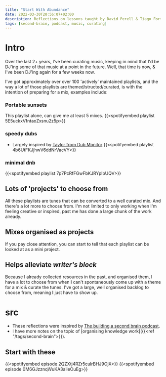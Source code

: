 ```yaml
---
title: "Start With Abundance"
date: 2022-03-30T20:56:07+02:00
description: Reflections on lessons taught by David Perell & Tiago Forte, and how I'm applying it in organising my knowledge work. In this example, we focus on how it's helping with my music organisation.
tags: [second-brain, podcast, music, curating]
---
```


# Intro
Over the last 2+ years, I've been curating music, keeping in mind that I'd be DJ'ing some of that music at a point in the future. Well, that time is now, & I've been DJ'ing again for a few weeks now. 

I've got approximately over over 100 'actively' maintained playlists, and the way a lot of those playlists are themed/structed/curated, is with the intention of preparing for a mix, examples include:

### Portable sunsets
This playlist alone, can give me at least 5 mixes.
{{<spotifyembed playlist 5E5uckxVfntaoZxsnu2z5p>}}

### speedy dubs
- Largely inspired by [Taylor from Dub Monitor](https://www.youtube.com/c/DubMonitor)
{{<spotifyembed playlist 4b6UtFKJjhwV6ddNrVacVY>}}
  
### minimal dnb
{{<spotifyembed playlist 7p7PcRfFGwFbKJRYplbUQV>}}

## Lots of 'projects' to choose from
All these playlists are tunes that can be converted to a well curated mix. And there's a lot more to choose from. I'm not limited to only working when I'm feeling creative or inspired, past me has done a large chunk of the work already.

## Mixes organised as projects
If you pay close attention, you can start to tell that each playlist can be looked at as a mini project.

## Helps alleviate *writer's block*
Because I already collected resources in the past, and organised them, I have a lot to choose from when I can't spontaneously come up with a theme for a mix & curate the tunes. I've got a large, well organised backlog to choose from, meaning I just have to show up.

# src
- These reflections were inspired by [The building a second brain podcast](https://open.spotify.com/show/40O0Lbp5ockSt0qSogo6q1?si=d3b3bc24109e421c).
- I have more notes on the topic of [organising knowledge work]({{<ref "/tags/second-brain">}}).

## Start with these
{{<spotifyembed episode 2QZXtj4RZr5cuIrBHJ9OjX>}}
{{<spotifyembed episode 0M6GJzznqWuKA3aileOuEg>}}